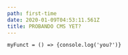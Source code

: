 ```yaml
---
path: first-time
date: 2020-01-09T04:53:11.561Z
title: PROBANDO CMS YET?
---
```

```
myFunct = () => {console.log('you?')}
```
